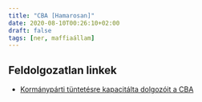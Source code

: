 ```yaml
---
title: "CBA [Hamarosan]"
date: 2020-08-10T00:26:10+02:00
draft: false
tags: [ner, maffiaállam]
---
```


## Feldolgozatlan linkek

- [Kormánypárti tüntetésre kapacitálta dolgozóit a CBA](https://index.hu/belfold/2013/11/12/kormanyparti_tuntetesre_kapacitalta_dolgozoit_a_cba/)